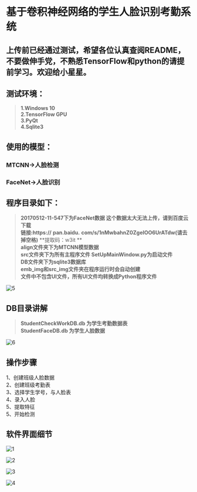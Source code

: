  # 基于卷积神经网络的学生人脸识别考勤系统  
 ## 上传前已经通过测试，希望各位认真查阅README，不要做伸手党，不熟悉TensorFlow和python的请提前学习。欢迎给小星星。    
 ## 测试环境：
 >**1.Windows 10**  
 >**2.TensorFlow GPU**  
 >**3.PyQt**  
 >**4.Sqlite3**  

 ## 使用的模型：
 ### MTCNN->人脸检测  
 ### FaceNet->人脸识别  

 ## 程序目录如下：
>**20170512-11-547下为FaceNet数据 这个数据太大无法上传，请到百度云下载**   
>**链接:https://** 
>**pan.baidu.**
>**com/s/1nMwbahnZ0ZgeIOO6UrATdw(请去掉空格)**
>**提取码：w3it  **    
>**align文件夹下为MTCNN模型数据**  
>**src文件夹下为所有主程序文件 SetUpMainWindow.py为启动文件**  
>**DB文件夹下为sqlite3数据库**  
>**emb_img和src_img文件夹在程序运行时会自动创建**  
**文件中不包含UI文件，所有UI文件均转换成Python程序文件**  

![5](https://github.com/omega-Lee/PyQt5_Face_Recognition/blob/master/image/5.png)

## DB目录讲解
>**StudentCheckWorkDB.db 为学生考勤数据表**  
>**StudentFaceDB.db 为学生人脸数据**  

![6](https://github.com/omega-Lee/PyQt5_Face_Recognition/blob/master/image/6.png)

## 操作步骤
1、创建班级人脸数据  
2、创建班级考勤表  
3、选择学生学号，与人脸表  
4、录入人脸  
5、提取特征  
5、开始检测  
  
## 软件界面细节  

![1](https://github.com/omega-Lee/PyQt5_Face_Recognition/blob/master/image/1.png) 

![2](https://github.com/omega-Lee/PyQt5_Face_Recognition/blob/master/image/2.png) 

![3](https://github.com/omega-Lee/PyQt5_Face_Recognition/blob/master/image/3.png) 

![4](https://github.com/omega-Lee/PyQt5_Face_Recognition/blob/master/image/4.png) 

 
